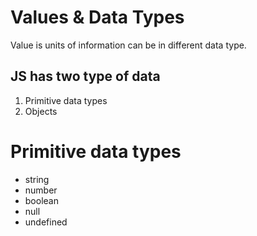 # Values & Data Types
Value is units of information can be in different data type.

## JS has two type of data
1. Primitive data types
2. Objects

# Primitive data types
- string
- number 
- boolean
- null
- undefined
